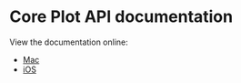 # Core Plot API documentation

View the documentation online:

* [Mac](http://core-plot.github.io/MacOS/index.html)
* [iOS](http://core-plot.github.io/iOS/index.html)